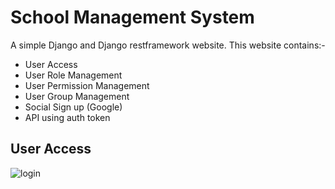 # School Management System

A simple Django and Django restframework website. This website contains:-
 - User Access
 - User Role Management
 - User Permission Management
 - User Group Management
 - Social Sign up (Google)
 - API using auth token


## User Access

![login]()
